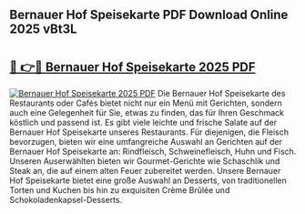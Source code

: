 ## Bernauer Hof Speisekarte PDF Download Online 2025 vBt3L

# <h2><a href="http://gcafmpc.nevu.top/?p=Bernauer+Hof+Speisekarte">🔗 👉🔴 Bernauer Hof Speisekarte 2025 PDF</a></h2>

[![Bernauer Hof Speisekarte 2025 PDF](https://i.imgur.com/dBaPXMq.png)](http://gcafmpc.nevu.top/?p=Bernauer+Hof+Speisekarte)
Die Bernauer Hof Speisekarte des Restaurants oder Cafés bietet nicht nur ein Menü mit Gerichten, sondern auch eine Gelegenheit für Sie, etwas zu finden, das für Ihren Geschmack köstlich und passend ist. Es gibt viele leichte und frische Salate auf der Bernauer Hof Speisekarte unseres Restaurants. Für diejenigen, die Fleisch bevorzugen, bieten wir eine umfangreiche Auswahl an Gerichten auf der Bernauer Hof Speisekarte an: Rindfleisch, Schweinefleisch, Huhn und Fisch. Unseren Auserwählten bieten wir Gourmet-Gerichte wie Schaschlik und Steak an, die auf einem alten Feuer zubereitet werden. Unsere Bernauer Hof Speisekarte bietet eine große Auswahl an Desserts, von traditionellen Torten und Kuchen bis hin zu exquisiten Crème Brûlée und Schokoladenkapsel-Desserts.
